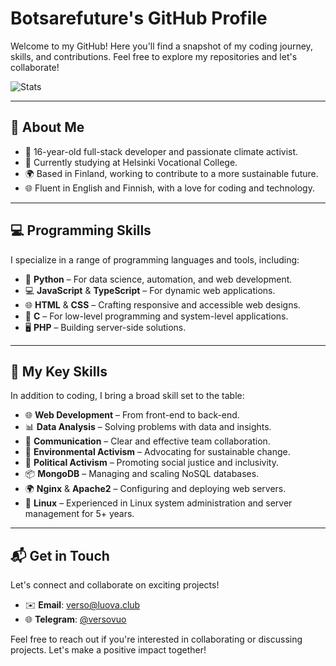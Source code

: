 # Botsarefuture's GitHub Profile

Welcome to my GitHub! Here you'll find a snapshot of my coding journey, skills, and contributions. Feel free to explore my repositories and let's collaborate!

![Stats](https://api.githubtrends.io/user/svg/botsarefuture/langs?time_range=all_time&include_private=True&group=private&loc_metric=changed&theme=classic "MarineGEO logo")

---

## 👋 About Me

- 🌱 16-year-old full-stack developer and passionate climate activist.
- 🏫 Currently studying at Helsinki Vocational College.
- 🌍 Based in Finland, working to contribute to a more sustainable future.
- 🌐 Fluent in English and Finnish, with a love for coding and technology.

---

## 💻 Programming Skills

I specialize in a range of programming languages and tools, including:

- 🐍 **Python** – For data science, automation, and web development.
- 💻 **JavaScript** & **TypeScript** – For dynamic web applications.
- 🌐 **HTML** & **CSS** – Crafting responsive and accessible web designs.
- 🔧 **C** – For low-level programming and system-level applications.
- 🖥️ **PHP** – Building server-side solutions.

---

## 🚀 My Key Skills

In addition to coding, I bring a broad skill set to the table:

- 🌐 **Web Development** – From front-end to back-end.
- 📊 **Data Analysis** – Solving problems with data and insights.
- 💬 **Communication** – Clear and effective team collaboration.
- 🌱 **Environmental Activism** – Advocating for sustainable change.
- 📣 **Political Activism** – Promoting social justice and inclusivity.
- 📦 **MongoDB** – Managing and scaling NoSQL databases.
- 🌍 **Nginx** & **Apache2** – Configuring and deploying web servers.
- 🐧 **Linux** – Experienced in Linux system administration and server management for 5+ years.

---

## 📬 Get in Touch

Let's connect and collaborate on exciting projects!

- ✉️ **Email**: [verso@luova.club](mailto:verso@luova.club)
- 🌐 **Telegram**: [@versovuo](https://t.me/versovuo)

Feel free to reach out if you're interested in collaborating or discussing projects. Let's make a positive impact together!
